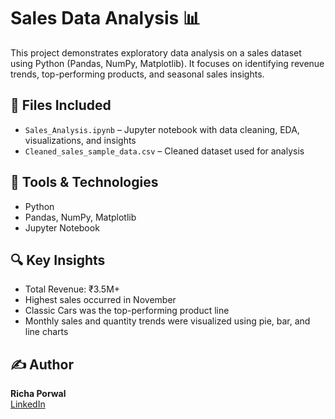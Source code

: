 # Sales Data Analysis 📊

This project demonstrates exploratory data analysis on a sales dataset using Python (Pandas, NumPy, Matplotlib). It focuses on identifying revenue trends, top-performing products, and seasonal sales insights.

## 📁 Files Included
- `Sales_Analysis.ipynb` – Jupyter notebook with data cleaning, EDA, visualizations, and insights
- `Cleaned_sales_sample_data.csv` – Cleaned dataset used for analysis

## 📌 Tools & Technologies
- Python
- Pandas, NumPy, Matplotlib
- Jupyter Notebook

## 🔍 Key Insights
- Total Revenue: ₹3.5M+
- Highest sales occurred in November
- Classic Cars was the top-performing product line
- Monthly sales and quantity trends were visualized using pie, bar, and line charts

## ✍️ Author
**Richa Porwal**  
[LinkedIn](https://linkedin.com/in/richa-porwal)
